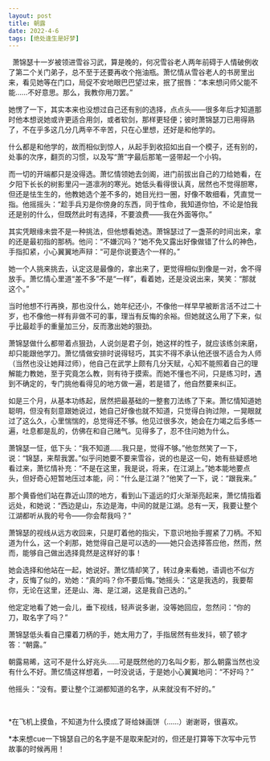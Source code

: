```yaml
---
layout: post
title: 朝露
date: 2022-4-6
tags: [绝处逢生是好梦]
---
```


 
萧锦瑟十一岁被领进雪谷习武，算是晚的，何况雪谷老人两年前碍于人情破例收了第二个关门弟子，总不至于还要再收个拖油瓶。萧忆情从雪谷老人的书房里出来，看见她等在门口，局促不安地眼巴巴望过来，抿了抿唇：“本来想问师父能不能……不好意思。那么，我教你用刀罢。”

她愣了一下，其实本来也没想过自己还有别的选择，点点头——很多年后才知道那时他本想说她或许更适合用剑，或者软剑，那样更轻便；彼时萧锦瑟刀已用得熟了，不在乎多这几分几两辛不辛苦，只在心里想，还好是和他学的。

什么都是和他学的，故而相似到惊人，从起手到收招如出自一个模子，还有别的，处事的次序，翻页的习惯，以及写“萧”字最后那笔一竖带起一个小钩。

而一切的开端都只是没得选。萧忆情领她去剑阁，进门前拔出自己的刀给她看，在夕阳下长长的树影里闪一道凛冽的寒光。她低头看得很认真，居然也不觉得胆寒，但还是怯生生的，他教她选个差不多的，她目光扫一圈，好像不敢细看，凭直觉一指。他摇摇头：“趁手兵刃是你傍身的东西，同于性命，我知道你怕，不论是怕我还是别的什么，但既然此时有选择，不要浪费——我在外面等你。”

其实凭眼缘未尝不是一种挑法，但他想看她选。萧锦瑟过了一盏茶的时间出来，拿的还是最初指的那柄。他问：“不嫌沉吗？”她不免又露出好像做错了什么的神色，手指扣紧，小心翼翼地声辩：“可是你说要选个一样的。”

她一个人挑来挑去，认定这是最像的，拿出来了，更觉得相似到像是一对，舍不得放手。萧忆情心里道“差不多”不是“一样”，看着她，还是没说出来，笑笑：“那就这个。”

当时他想不行再换，那也没什么，她年纪还小，不像他一样早早被断言活不过二十岁，也不像他一样有非做不可的事，理当有反悔的余裕。但她就这么用了下来，似乎比最趁手的重量加三分，反而激出她的狠劲。

萧锦瑟做什么都带着点狠劲，人说剑是君子剑，她这样的性子，就应该练剑来磨，却只能跟他学刀。萧忆情做安排时说得轻巧，其实不得不承认他还很不适合为人师（当然也没让她拜过师），他自己在武学上颇有几分天赋，心知不能照着自己的理解能力教她，至于究竟怎么教，则有待于摸索。而她不懂也不问，只是练习时，遇到不确定的，专门挑他看得见的地方做一遍，若是错了，他自然要来纠正。

如是三个月，从基本功练起，居然把最基础的一整套刀法练了下来。萧忆情知道她聪明，但没有刻意跟她说过，她自己好像也就不知道，只觉得白驹过隙，一晃眼就过了这么久，心里惴惴的，总觉得还不够。他见过很多次，她会在力竭之后多练一遍，吐息都是乱的，仿佛在和自己赌气。见得多了，忍不住问她为什么。

萧锦瑟一怔，低下头：“我不知道……我只是，觉得不够。”他忽然笑了一下，说：“锦瑟，来帮我罢。”似乎问她要不要来雪谷，说的也是这一句，她有些疑惑地看过来，萧忆情补充：“不是在这里，我是说，将来，在江湖上。”她本能地要点头，但好奇心短暂地压过本能，问：“什么是江湖？”他笑了一下，说：“跟我来。”

那个黄昏他们站在靠近山顶的地方，看到山下遥远的灯火渐渐亮起来，萧忆情指着远处，和她说：“西边是山，东边是海，中间的就是江湖。总有一天，我要让整个江湖都听从我的号令——你会帮我吗？”

萧锦瑟的视线从远方收回来，只是盯着他的指尖，下意识地抬手握紧了刀柄。不知道为什么，这一个刹那，她觉得自己是可以选的——她只会选择答应他，然而，然而，能够自己做出选择竟然是这样好的事！

她会选择和他站在一起，她说好。萧忆情却笑了，转过身来看她，语调也不似方才，反悔了似的，劝她：“真的吗？你不要后悔。”她摇头：“这是我选的，我要帮你，无论在这里，还是山、海、是江湖，这是我自己选的。”

他定定地看了她一会儿，垂下视线，轻声说多谢，没等她回应，忽然问：“你的刀，取名字了吗？”

萧锦瑟低头看自己攥着刀柄的手，她太用力了，手指居然有些发抖，顿了顿才答：“朝露。”

朝露易晞，这可不是什么好兆头……可是既然他的刀名叫夕影，那么朝露当然也没有什么不好。萧忆情这样想着，一时没说话，于是她小心翼翼地问：“不好吗？”

他摇头：“没有。要让整个江湖都知道的名字，从来就没有不好的。”


<br>

*在飞机上摸鱼，不知道为什么摸成了哥给妹画饼（……）谢谢哥，很喜欢。

*本来想cue一下锦瑟自己的名字是不是取来配对的，但还是打算等下次写中元节故事的时候再用！
